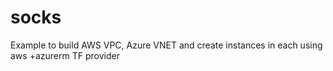 # socks
Example to build AWS VPC, Azure VNET and create instances in each using aws +azurerm TF provider
